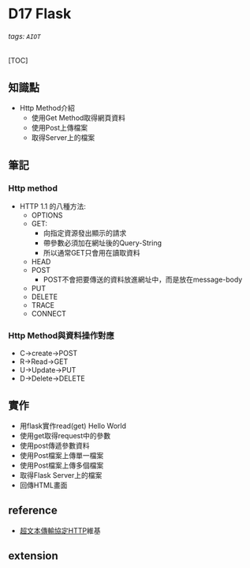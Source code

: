 # D17 Flask
###### tags: `AIOT`
[TOC]
## 知識點
- Http Method介紹
    - 使用Get Method取得網頁資料
    - 使用Post上傳檔案
    - 取得Server上的檔案
## 筆記
### Http method
- HTTP 1.1 的八種方法:
    - OPTIONS
    - GET:
        - 向指定資源發出顯示的請求
        - 帶參數必須加在網址後的Query-String
        - 所以通常GET只會用在讀取資料
    - HEAD
    - POST
        - POST不會把要傳送的資料放進網址中，而是放在message-body
    - PUT
    - DELETE
    - TRACE
    - CONNECT
### Http Method與資料操作對應
- C->create->POST
- R->Read->GET
- U->Update->PUT
- D->Delete->DELETE
## 實作
- 用flask實作read(get) Hello World
- 使用get取得request中的參數
- 使用post傳遞參數資料
- 使用Post檔案上傳單一檔案
- 使用Post檔案上傳多個檔案
- 取得Flask Server上的檔案
- 回傳HTML畫面

## reference
- [超文本傳輸協定HTTP](https://zh.wikipedia.org/wiki/%E8%B6%85%E6%96%87%E6%9C%AC%E4%BC%A0%E8%BE%93%E5%8D%8F%E8%AE%AE)維基
## extension